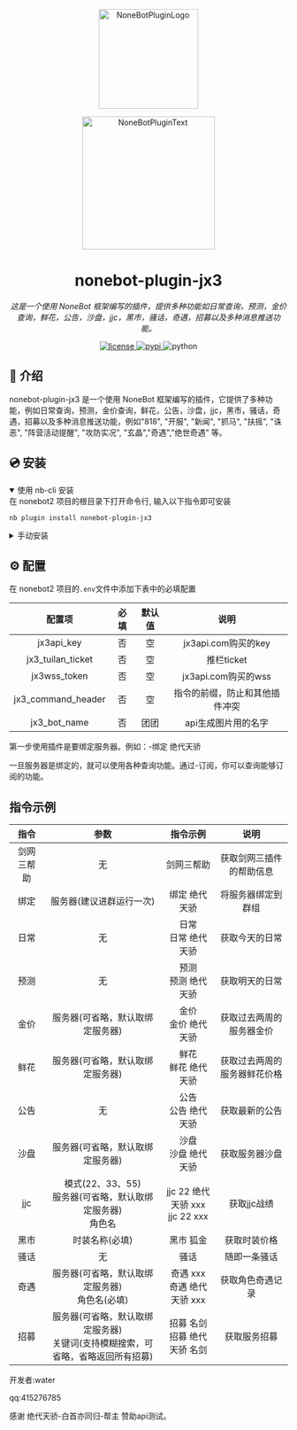 <div align="center">
  <a href="https://v2.nonebot.dev/store"><img src="https://github.com/A-kirami/nonebot-plugin-template/blob/resources/nbp_logo.png" width="180" height="180" alt="NoneBotPluginLogo"></a>
  <br>
  <p><img src="https://github.com/A-kirami/nonebot-plugin-template/blob/resources/NoneBotPlugin.svg" width="240" alt="NoneBotPluginText"></p>
</div>

<div align="center">

# nonebot-plugin-jx3

_这是一个使用 NoneBot 框架编写的插件，提供多种功能如日常查询，预测，金价查询，鲜花，公告，沙盘，jjc，黑市，骚话，奇遇，招募以及多种消息推送功能。_

<a href="./LICENSE">
    <img src="https://img.shields.io/github/license/water/nonebot-plugin-jx3.svg" alt="license">
</a>
<a href="https://pypi.python.org/pypi/nonebot-plugin-jx3">
    <img src="https://img.shields.io/pypi/v/nonebot-plugin-jx3.svg" alt="pypi">
</a>
<img src="https://img.shields.io/badge/python-3.8+-blue.svg" alt="python">

</div>


## 📖 介绍

nonebot-plugin-jx3 是一个使用 NoneBot 框架编写的插件，它提供了多种功能，例如日常查询，预测，金价查询，鲜花，公告，沙盘，jjc，黑市，骚话，奇遇，招募以及多种消息推送功能，例如"818", "开服", "新闻", "抓马", "扶摇", "诛恶", "阵营活动提醒", "攻防实况", "玄晶","奇遇","绝世奇遇" 等。

## 💿 安装

<details open>
<summary>使用 nb-cli 安装</summary>
在 nonebot2 项目的根目录下打开命令行, 输入以下指令即可安装

    nb plugin install nonebot-plugin-jx3

</details>

<details>
<summary>手动安装</summary>
将 none-plugin-jx3 文件夹复制到你的 NoneBot 项目的 plugins 目录下。

在你的 NoneBot 配置文件中，添加插件的导入路径：

plugin_dirs = ["plugins"]

将requirements.txt复制到bot目录，进入bot的虚拟环境，执行：

    pip install -r requirements.txt

安装完成后正常启动bot即可
</details>

## ⚙️ 配置

在 nonebot2 项目的`.env`文件中添加下表中的必填配置

| 配置项 | 必填 | 默认值 | 说明 |
|:-----:|:--:|:---:|:----:|
| jx3api_key | 否  |  空  | jx3api.com购买的key |
| jx3_tuilan_ticket | 否  |  空  | 推栏ticket |
| jx3wss_token| 否  |  空  | jx3api.com购买的wss |
| jx3_command_header | 否  |  空  | 指令的前缀，防止和其他插件冲突 |
| jx3_bot_name | 否  | 团团  | api生成图片用的名字 |

第一步使用插件是要绑定服务器。例如：-绑定 绝代天骄

一旦服务器是绑定的，就可以使用各种查询功能。通过-订阅，你可以查询能够订阅的功能。
## 指令示例

| 指令 |                      参数                       |             指令示例              | 说明 |
|:-----:|:---------------------------------------------:|:-----------------------------:|:----:|
| 剑网三帮助 |                       无                       |             剑网三帮助             | 获取剑网三插件的帮助信息 |
| 绑定 |                 服务器(建议进群运行一次)                 |            绑定 绝代天骄            | 将服务器绑定到群组 |
| 日常 |                       无                       |         日常<br>日常 绝代天骄         | 获取今天的日常 |
| 预测|                       无                       |         预测<br>预测 绝代天骄         | 获取明天的日常 |
| 金价 |               服务器(可省略，默认取绑定服务器)               |         金价<br>金价 绝代天骄         | 获取过去两周的服务器金价 |
| 鲜花 |               服务器(可省略，默认取绑定服务器)               |         鲜花<br>鲜花 绝代天骄         | 获取过去两周的服务器鲜花价格 |
| 公告 |                       无                       |         公告<br>公告 绝代天骄         | 获取最新的公告 |
| 沙盘 |               服务器(可省略，默认取绑定服务器)               |         沙盘<br>沙盘 绝代天骄         | 获取服务器沙盘 |
| jjc |   模式(22、33、55)<br>服务器(可省略，默认取绑定服务器)<br>角色名    | jjc 22 绝代天骄 xxx<br>jjc 22 xxx | 获取jjc战绩 |
| 黑市 |                   时装名称(必填)                    |             黑市 狐金             | 获取时装价格 |
| 骚话 |                       无                       |              骚话               | 随即一条骚话 |
| 奇遇 |         服务器(可省略，默认取绑定服务器)<br>角色名(必填)          |     奇遇 xxx<br>奇遇 绝代天骄 xxx     | 获取角色奇遇记录 |
| 招募 | 服务器(可省略，默认取绑定服务器)<br>关键词(支持模糊搜索，可省略，省略返回所有招募) |      招募 名剑<br>招募 绝代天骄 名剑      | 获取服务招募 |

开发者:water

qq:415276785

感谢 绝代天骄-白首亦同归-帮主 赞助api测试。
